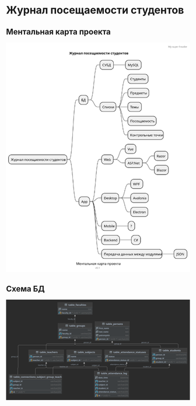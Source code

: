 # Журнал посещаемости студентов

## Ментальная карта проекта

![mindmap](.documentation/mindmap/mindmap.svg)

## Схема БД

![db_diagram](.documentation/db/db_diagram.svg)
